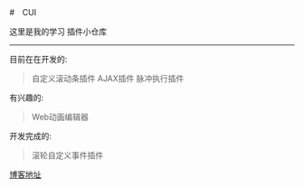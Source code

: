 #　CUI

这里是我的学习 插件小仓库

---
目前在在开发的:
> 自定义滚动条插件
> AJAX插件
> 脉冲执行插件

有兴趣的:
>Web动画编辑器

开发完成的:
>滚轮自定义事件插件


[博客地址](http://www.cxyblogbiu.com/)

